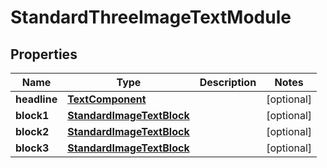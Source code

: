 # StandardThreeImageTextModule

## Properties
Name | Type | Description | Notes
------------ | ------------- | ------------- | -------------
**headline** | [**TextComponent**](TextComponent.md) |  |  [optional]
**block1** | [**StandardImageTextBlock**](StandardImageTextBlock.md) |  |  [optional]
**block2** | [**StandardImageTextBlock**](StandardImageTextBlock.md) |  |  [optional]
**block3** | [**StandardImageTextBlock**](StandardImageTextBlock.md) |  |  [optional]

